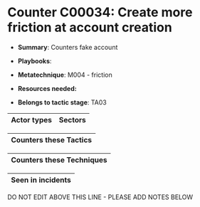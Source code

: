 # Counter C00034: Create more friction at account creation

* **Summary**: Counters fake account

* **Playbooks**: 

* **Metatechnique**: M004 - friction

* **Resources needed:** 

* **Belongs to tactic stage**: TA03


| Actor types | Sectors |
| ----------- | ------- |



| Counters these Tactics |
| ---------------------- |



| Counters these Techniques |
| ------------------------- |



| Seen in incidents |
| ----------------- |


DO NOT EDIT ABOVE THIS LINE - PLEASE ADD NOTES BELOW